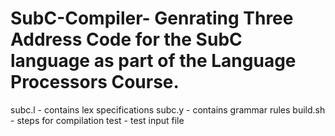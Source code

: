 # SubC-Compiler- Genrating Three Address Code for the SubC language as part of the Language Processors Course.

subc.l - contains lex specifications 
subc.y - contains grammar rules 
build.sh - steps for compilation 
test - test input file 
